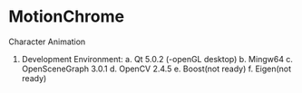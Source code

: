 MotionChrome
============

Character Animation

1. Development Environment:
a. Qt 5.0.2 (-openGL desktop)
b. Mingw64
c. OpenSceneGraph 3.0.1
d. OpenCV 2.4.5
e. Boost(not ready)
f. Eigen(not ready)
